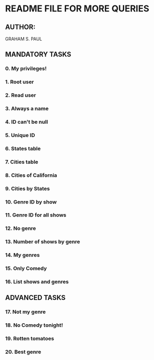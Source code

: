 # README FILE FOR MORE QUERIES
## AUTHOR:
GRAHAM S. PAUL
## MANDATORY TASKS
### 0. My privileges!
### 1. Root user
### 2. Read user
### 3. Always a name
### 4. ID can't be null
### 5. Unique ID
### 6. States table
### 7. Cities table
### 8. Cities of California
### 9. Cities by States
### 10. Genre ID by show
### 11. Genre ID for all shows
### 12. No genre
### 13. Number of shows by genre
### 14. My genres
### 15. Only Comedy
### 16. List shows and genres
## ADVANCED TASKS
### 17. Not my genre
### 18. No Comedy tonight!
### 19. Rotten tomatoes
### 20. Best genre
